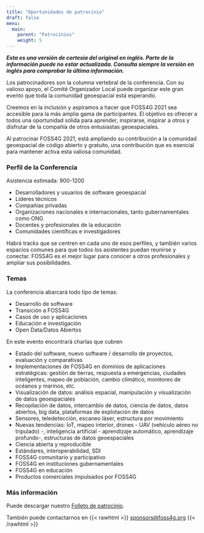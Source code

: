```yaml
---
title: "Oportunidades de patrocinio"
draft: false
menu:
  main:
    parent: "Patrocinios"
    weight: 5
---
```


***Esta es una versión de cortesía del original en inglés. Parte de la información puede no estar actualizada. Consulta siempre la versión en inglés para comprobar la última información.***

Los patrocinadores son la columna vertebral de la conferencia. Con su valioso apoyo, el Comité Organizador Local puede organizar este gran evento que toda la comunidad geoespacial está esperando.

Creemos en la inclusión y aspiramos a hacer que FOSS4G 2021 sea accesible para la más amplia gama de participantes. El objetivo es ofrecer a todos una oportunidad sólida para aprender, inspirarse, inspirar a otros y disfrutar de la compañía de otros entusiastas geoespaciales.

Al patrocinar FOSS4G 2021, está ampliando su contribución a la comunidad geoespacial de código abierto y gratuito, una contribución que es esencial para mantener activa esta valiosa comunidad.

### Perfil de la Conferencia

Asistencia estimada: 900-1200
- Desarrolladores y usuarios de software geoespacial
- Líderes técnicos
- Compañías privadas
- Organizaciones nacionales e internacionales, tanto gubernamentales como ONG
- Docentes y profesionales de la educación
- Comunidades científicas e investigadores
  
Habrá tracks que se centren en cada uno de esos perfiles, y también varios espacios comunes para que todos los asistentes puedan reunirse y conectar. FOSS4G es el mejor lugar para conocer a otros profesionales y ampliar sus posibilidades.

### Temas

La conferencia abarcará todo tipo de temas:

 * Desarrollo de software
 * Transición a FOSS4G
 * Casos de uso y aplicaciones
 * Educación e investigación
 * Open Data/Datos Abiertos
 
En este evento encontrará charlas que cubren

 * Estado del software, nuevo software / desarrollo de proyectos, evaluación y comparativas
 * Implementaciones de FOSS4G en dominios de aplicaciones estratégicas: gestión de tierras, respuesta a emergencias, ciudades inteligentes, mapeo de población, cambio climático, monitoreo de océanos y marinos, etc.
 * Visualización de datos: análisis espacial, manipulación y visualización de datos geoespaciales
 * Recopilación de datos, intercambio de datos, ciencia de datos, datos abiertos, big data, plataformas de explotación de datos
 * Sensores, teledetección, escaneo láser, estructura por movimiento
 * Nuevas tendencias: IoT, mapeo interior, drones - UAV (vehículo aéreo no tripulado) -, inteligencia artificial - aprendizaje automático, aprendizaje profundo-, estructuras de datos geoespaciales
 * Ciencia abierta y reproducible
 * Estándares, interoperabilidad, SDI
 * FOSS4G comunitario y participativo
 * FOSS4G en instituciones gubernamentales
 * FOSS4G en educación
 * Productos comerciales impulsados ​​por FOSS4G
  
### Más información
  
Puede descargar nuestro [Folleto de patrocinio](/documents/sponsors_brochure.pdf).

También puede contactarnos en
{{< rawhtml >}}
<a href="mailto:sponsors@foss4g.org" target="_blank"><i class="fa fa-envelope"></i>sponsors@foss4g.org</a>
{{< /rawhtml >}}
